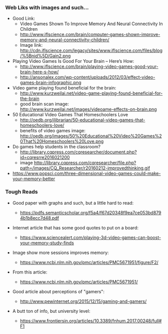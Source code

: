### Web Liks with images and such...
- Good Link:
    - Video Games Shown To Improve Memory And Neural Connectivity In Children
    - http://www.iflscience.com/brain/computer-games-shown-improve-memory-and-neural-connectivity-children/
    - Image link: http://cdn.iflscience.com/legacy/sites/www.iflscience.com/files/blog/%5Bnid%5D/Gain2.png
- Playing Video Games Is Good For Your Brain – Here’s How:
    - http://www.iflscience.com/brain/playing-video-games-good-your-brain-here-s-how/
    - http://ansonalex.com/wp-content/uploads/2012/03/effect-video-games-brain-infographic.png
- Video game playing found beneficial for the brain:
    - http://www.kurzweilai.net/video-game-playing-found-beneficial-for-the-brain
    - good brain scan image: http://www.kurzweilai.net/images/videoame-effects-on-brain.png
- 50 Educational Video Games That Homeschoolers Love
    - http://oedb.org/ilibrarian/50-educational-video-games-that-homeschoolers-love/
    - benefits of video games image: http://oedb.org/images/50%20Educational%20Video%20Games%20That%20Homeschoolers%20Love.png
- Do games help students in the classroom?
    - http://library.cqpress.com/cqresearcher/document.php?id=cqresrre2016021200
    - image http://library.cqpress.com/cqresearcher/file.php?path=/images/CQ_Researcher/r20160212-improvedthinking.gif
- https://www.popsci.com/three-dimensional-video-games-could-make-your-memory-better

### Tough Reads
- Good paper with graphs and such, but a little hard to read:
     - https://pdfs.semanticscholar.org/f5a4/f67d20348f9ea7ce053bd8794b1b8ecc7d48.pdf

- Internet article that has some good quotes to put on a board:
    - https://www.sciencealert.com/playing-3d-video-games-can-boost-your-memory-study-finds
- Image show more sessions improves memory:
    - https://www.ncbi.nlm.nih.gov/pmc/articles/PMC5671951/figure/F2/
- From this article: 
    - https://www.ncbi.nlm.nih.gov/pmc/articles/PMC5671951/
- Good article about perceptions of "gamers":
    - http://www.pewinternet.org/2015/12/15/gaming-and-gamers/
- A butt ton of info, but university level:
    - https://www.frontiersin.org/articles/10.3389/fnhum.2017.00248/full#F1
